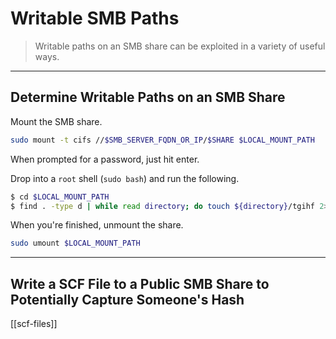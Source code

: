 # Writable SMB Paths

> Writable paths on an SMB share can be exploited in a variety of useful ways.

---

## Determine Writable Paths on an SMB Share

Mount the SMB share.

```bash
sudo mount -t cifs //$SMB_SERVER_FQDN_OR_IP/$SHARE $LOCAL_MOUNT_PATH
```

When prompted for a password, just hit enter.

Drop into a `root` shell (`sudo bash`) and run the following.

```bash
$ cd $LOCAL_MOUNT_PATH
$ find . -type d | while read directory; do touch ${directory}/tgihf 2>/dev/null && echo "${directory} - write file" && rm ${directory}/tgihf; mkdir ${directory}/tgihf 2>/dev/null && echo "${directory} - write dir" && rmdir ${directory}/tgihf; done
```

When you're finished, unmount the share.

```bash
sudo umount $LOCAL_MOUNT_PATH
```

---

## Write a SCF File to a Public SMB Share to Potentially Capture Someone's Hash

[[scf-files]]
